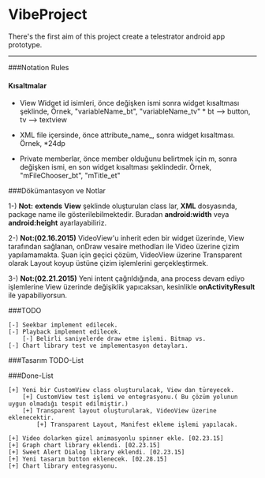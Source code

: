 # VibeProject
There's the first aim of this project create a telestrator android app prototype.

---------------
###Notation Rules

#### Kısaltmalar
 * View Widget id isimleri, önce değişken ismi sonra widget kısaltması şeklinde,
     Örnek, "variableName_bt", "variableName_tv"
        * bt --> button, tv --> textview

 * XML file içersinde, önce attribute_name_, sonra widget kısaltması.
        Örnek, *<dimen name="padding_size_bt">24dp</dimen>

 * Private memberlar, önce member olduğunu belirtmek için m, sonra değişken ismi, en son
        widget kısaltması şeklindedir.
        Örnek, "mFileChooser_bt", "mTitle_et"


###Dökümantasyon ve Notlar

 1-) **Not:** __extends__ **View** şeklinde oluşturulan class lar, **XML** dosyasında, package name ile
  gösterilebilmektedir. Buradan **android:width** veya **android:height** ayarlayabiliriz.


 2-) **Not:__(02.16.2015)__** VideoView'u inherit eden bir widget üzerinde, View tarafından sağlanan,
    onDraw vesaire methodları ile Video üzerine çizim yapılamamakta. Şuan için geçici çözüm, 
    VideoView üzerine Transparent olarak Layout koyup üstüne çizim işlemlerini gerçekleştirmek.
    
 3-) **Not:__(02.21.2015)__** Yeni intent çağrıldığında, ana process devam ediyo işlemlerine View üzerinde
     değişiklik yapıcaksan, kesinlikle **onActivityResult** ile yapabiliyorsun.


###TODO

    
    [-] Seekbar implement edilecek.
    [-] Playback implement edilecek.
        [-] Belirli saniyelerde draw etme işlemi. Bitmap vs.
    [-] Chart library test ve implementasyon detayları.
    

###Tasarım TODO-List
    

###Done-List

    [+] Yeni bir CustomView class oluşturulacak, View dan türeyecek.
        [+] CustomView test işlemi ve entegrasyonu.( Bu çözüm yolunun uygun olmadığı tespit edilmiştir.)
        [+] Transparent layout oluşturularak, VideoView üzerine eklenecektir.
            [+] Transparent Layout, Manifest ekleme işlemi yapılacak.

    [+] Video dolarken güzel animasyonlu spinner ekle. [02.23.15]
    [+] Graph chart library eklendi. [02.23.15]
    [+] Sweet Alert Dialog library eklendi. [02.23.15]
    [+] Yeni tasarım button eklenecek. [02.28.15]
    [+] Chart library entegrasyonu.